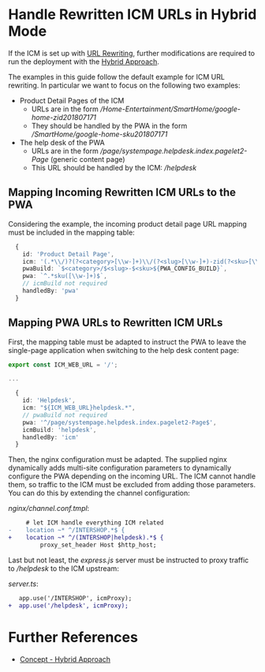 <!--
kb_guide
kb_pwa
kb_everyone
kb_sync_latest_only
-->

# Handle Rewritten ICM URLs in Hybrid Mode

If the ICM is set up with [URL Rewriting](https://support.intershop.com/kb/index.php/Display/28R955), further modifications are required to run the deployment with the [Hybrid Approach](../concepts/hybrid-approach.md).

The examples in this guide follow the default example for ICM URL rewriting.
In particular we want to focus on the following two examples:

- Product Detail Pages of the ICM
  - URLs are in the form _/Home-Entertainment/SmartHome/google-home-zid201807171_
  - They should be handled by the PWA in the form _/SmartHome/google-home-sku201807171_
- The help desk of the PWA
  - URLs are in the form _/page/systempage.helpdesk.index.pagelet2-Page_ (generic content page)
  - This URL should be handled by the ICM: _/helpdesk_

## Mapping Incoming Rewritten ICM URLs to the PWA

Considering the example, the incoming product detail page URL mapping must be included in the mapping table:

```typescript
  {
    id: 'Product Detail Page',
    icm: '(.*\\/)?(?<category>[\\w-]+)\\/(?<slug>[\\w-]+)-zid(?<sku>[\\w-]+)$',
    pwaBuild: `$<category>/$<slug>-$<sku>${PWA_CONFIG_BUILD}`,
    pwa: `^.*sku([\\w-]+)$`,
    // icmBuild not required
    handledBy: 'pwa'
  }
```

## Mapping PWA URLs to Rewritten ICM URLs

First, the mapping table must be adapted to instruct the PWA to leave the single-page application when switching to the help desk content page:

```typescript
export const ICM_WEB_URL = '/';

...

  {
    id: 'Helpdesk',
    icm: "${ICM_WEB_URL}helpdesk.*",
    // pwaBuild not required
    pwa: '^/page/systempage.helpdesk.index.pagelet2-Page$',
    icmBuild: 'helpdesk',
    handledBy: 'icm'
  }
```

Then, the nginx configuration must be adapted.
The supplied nginx dynamically adds multi-site configuration parameters to dynamically configure the PWA depending on the incoming URL.
The ICM cannot handle them, so traffic to the ICM must be excluded from adding those parameters.
You can do this by extending the channel configuration:

_nginx/channel.conf.tmpl_:

```diff
     # let ICM handle everything ICM related
-    location ~* ^/INTERSHOP.*$ {
+    location ~* ^/(INTERSHOP|helpdesk).*$ {
         proxy_set_header Host $http_host;
```

Last but not least, the _express.js_ server must be instructed to proxy traffic to _/helpdesk_ to the ICM upstream:

_server.ts_:

```diff
   app.use('/INTERSHOP', icmProxy);
+  app.use('/helpdesk', icmProxy);
```

# Further References

- [Concept - Hybrid Approach](../concepts/hybrid-approach.md)
